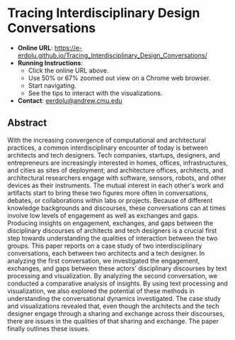 # Tracing Interdisciplinary Design Conversations

* **Online URL**: https://e-erdolu.github.io/Tracing_Interdisciplinary_Design_Conversations/
* **Running Instructions**:
  * Click the online URL above.
  * Use 50% or 67% zoomed out view on a Chrome web browser.
  * Start navigating.
  * See the tips to interact with the visualizations.
* **Contact**: eerdolu@andrew.cmu.edu

## Abstract
With the increasing convergence of computational and architectural practices, a common interdisciplinary encounter of today is between architects and tech designers. Tech companies, startups, designers, and entrepreneurs are increasingly interested in homes, offices, infrastructures, and cities as sites of deployment; and architecture offices, architects, and architectural researchers engage with software, sensors, robots, and other devices as their instruments. The mutual interest in each other's work and artifacts start to bring these two figures more often in conversations, debates, or collaborations within labs or projects. Because of different knowledge backgrounds and discourses, these conversations can at times involve low levels of engagement as well as exchanges and gaps. Producing insights on engagement, exchanges, and gaps between the disciplinary discourses of architects and tech designers is a crucial first step towards understanding the qualities of interaction between the two groups. This paper reports on a case study of two interdisciplinary conversations, each between two architects and a tech designer. In analyzing the first conversation, we investigated the engagement, exchanges, and gaps between these actors’ disciplinary discourses by text processing and visualization. By analyzing the second conversation, we conducted a comparative analysis of insights. By using text processing and visualization, we also explored the potential of these methods in understanding the conversational dynamics investigated. The case study and visualizations revealed that, even though the architects and the tech designer engage through a sharing and exchange across their discourses, there are issues in the qualities of that sharing and exchange. The paper finally outlines these issues. 
